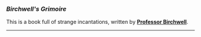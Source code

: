 
### *Birchwell's Grimoire* ###

This is a book full of strange incantations, written by **[Professor Birchwell][]**.

[professor birchwell]: <https://github.com/evan-erdos/trail-of-cthulhu/blob/master/characters/birchwell.md>
---


